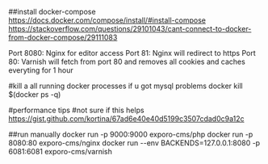  ##install docker-compose
https://docs.docker.com/compose/install/#install-compose
https://stackoverflow.com/questions/29101043/cant-connect-to-docker-from-docker-compose/29111083


Port 8080: Nginx for editor access
Port 81: Nginx will redirect to https
Port 80: Varnish will fetch from port 80 and removes all cookies and caches everyting for 1 hour


#kill a all running docker processes if u got mysql problems
docker kill $(docker ps -q)


#performance tips 
#not sure if this helps
https://gist.github.com/kortina/67ad6e40e40d5199c3507cdad0c9a12c


##run manually
docker run -p 9000:9000 exporo-cms/php 
docker run -p 8080:80 exporo-cms/nginx 
docker run --env BACKENDS=127.0.0.1:8080 -p 6081:6081 exporo-cms/varnish 
